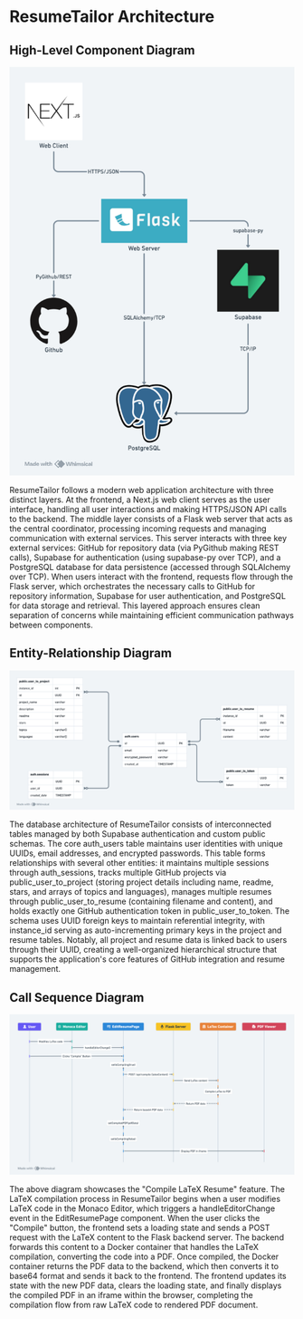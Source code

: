 # ResumeTailor Architecture

## High-Level Component Diagram

![High-Level Component Diagram](static/high_level_component_diagram.png)

ResumeTailor follows a modern web application architecture with three distinct layers. At the frontend, a Next.js web client serves as the user interface, handling all user interactions and making HTTPS/JSON API calls to the backend. The middle layer consists of a Flask web server that acts as the central coordinator, processing incoming requests and managing communication with external services. This server interacts with three key external services: GitHub for repository data (via PyGithub making REST calls), Supabase for authentication (using supabase-py over TCP), and a PostgreSQL database for data persistence (accessed through SQLAlchemy over TCP). When users interact with the frontend, requests flow through the Flask server, which orchestrates the necessary calls to GitHub for repository information, Supabase for user authentication, and PostgreSQL for data storage and retrieval. This layered approach ensures clean separation of concerns while maintaining efficient communication pathways between components.

## Entity-Relationship Diagram

![Entity-Relationship Diagram](static/entity_relationship_diagram.png)

The database architecture of ResumeTailor consists of interconnected tables managed by both Supabase authentication and custom public schemas. The core auth_users table maintains user identities with unique UUIDs, email addresses, and encrypted passwords. This table forms relationships with several other entities: it maintains multiple sessions through auth_sessions, tracks multiple GitHub projects via public_user_to_project (storing project details including name, readme, stars, and arrays of topics and languages), manages multiple resumes through public_user_to_resume (containing filename and content), and holds exactly one GitHub authentication token in public_user_to_token. The schema uses UUID foreign keys to maintain referential integrity, with instance_id serving as auto-incrementing primary keys in the project and resume tables. Notably, all project and resume data is linked back to users through their UUID, creating a well-organized hierarchical structure that supports the application's core features of GitHub integration and resume management.

## Call Sequence Diagram

![Call Sequence Diagram](static/call_sequence_diagram.png)

The above diagram showcases the "Compile LaTeX Resume" feature. The LaTeX compilation process in ResumeTailor begins when a user modifies LaTeX code in the Monaco Editor, which triggers a handleEditorChange event in the EditResumePage component. When the user clicks the "Compile" button, the frontend sets a loading state and sends a POST request with the LaTeX content to the Flask backend server. The backend forwards this content to a Docker container that handles the LaTeX compilation, converting the code into a PDF. Once compiled, the Docker container returns the PDF data to the backend, which then converts it to base64 format and sends it back to the frontend. The frontend updates its state with the new PDF data, clears the loading state, and finally displays the compiled PDF in an iframe within the browser, completing the compilation flow from raw LaTeX code to rendered PDF document.